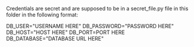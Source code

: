 Credentials are secret and are supposed to be in a secret_file.py file in this folder in the following format:

DB_USER="USERNAME HERE"
DB_PASSWORD="PASSWORD HERE"
DB_HOST="HOST HERE"
DB_PORT=PORT HERE
DB_DATABASE="DATABASE URL HERE"